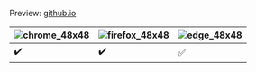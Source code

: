 Preview: [github.io](https://nahidebrahimian.github.io/Website-Programming-Course/Assignment18/)

|![chrome_48x48](https://user-images.githubusercontent.com/82975802/151690212-5ab5af73-4a3f-4f00-9a29-a5f737d96f98.png)|![firefox_48x48](https://user-images.githubusercontent.com/82975802/151690213-edd6d5f2-26b8-4281-8a7f-75c04546d507.png)|![edge_48x48](https://user-images.githubusercontent.com/82975802/151690322-85a4ab4c-1b16-4b0c-a5ee-33b0707b71b9.png)|
| ----- | ----- | ----- |
|:heavy_check_mark:|:heavy_check_mark:|:white_check_mark:|
